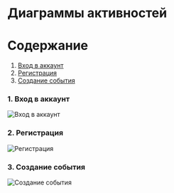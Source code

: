 # Диаграммы активностей    

# Содержание
1. [Вход в аккаунт](#1)
2. [Регистрация](#2)
3. [Создание события](#3)


### 1. Вход в аккаунт<a name="1"></a>

![Вход в аккаунт]()

### 2. Регистрация<a name="2"></a>

![Регистрация]()
  
### 3. Создание события<a name="3"></a>

![Создание события]()